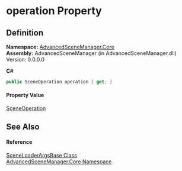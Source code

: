 # operation Property




## Definition
**Namespace:** <a href="N_AdvancedSceneManager_Core.md">AdvancedSceneManager.Core</a>  
**Assembly:** AdvancedSceneManager (in AdvancedSceneManager.dll) Version: 0.0.0.0

**C#**
``` C#
public SceneOperation operation { get; }
```



#### Property Value
<a href="T_AdvancedSceneManager_Core_SceneOperation.md">SceneOperation</a>

## See Also


#### Reference
<a href="T_AdvancedSceneManager_Core_SceneLoaderArgsBase.md">SceneLoaderArgsBase Class</a>  
<a href="N_AdvancedSceneManager_Core.md">AdvancedSceneManager.Core Namespace</a>  
